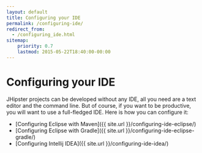 ```yaml
---
layout: default
title: Configuring your IDE
permalink: /configuring-ide/
redirect_from:
  - /configuring_ide.html
sitemap:
    priority: 0.7
    lastmod: 2015-05-22T18:40:00-00:00
---
```


# <i class="fa fa-keyboard-o"></i> Configuring your IDE

JHipster projects can be developed without any IDE, all you need are a text editor and the command line. But of course, if you want to be productive, you will want to use a full-fledged IDE. Here is how you can configure it:

- [Configuring Eclipse with Maven]({{ site.url }}/configuring-ide-eclipse/)
- [Configuring Eclipse with Gradle]({{ site.url }}/configuring-ide-eclipse-gradle/)
- [Configuring Intellij IDEA]({{ site.url }}/configuring-ide-idea/)
